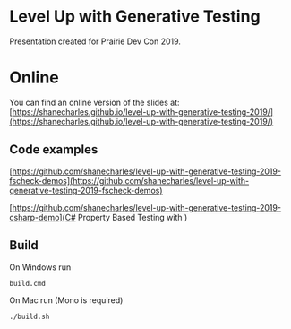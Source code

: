 # Level Up with Generative Testing

Presentation created for Prairie Dev Con 2019.

# Online

You can find an online version of the slides at:
[https://shanecharles.github.io/level-up-with-generative-testing-2019/](https://shanecharles.github.io/level-up-with-generative-testing-2019/)


## Code examples

[https://github.com/shanecharles/level-up-with-generative-testing-2019-fscheck-demos](https://github.com/shanecharles/level-up-with-generative-testing-2019-fscheck-demos)

[https://github.com/shanecharles/level-up-with-generative-testing-2019-csharp-demo](C# Property Based Testing with )

## Build

On Windows run

    build.cmd

On Mac run (Mono is required)

    ./build.sh

